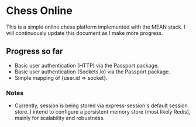 # Chess Online
This is a simple online chess platform implemented with the MEAN stack. I will continuously update this document as I make more progress.
 
## Progress so far
 * Basic user authentication (HTTP) via the Passport package.
 * Basic user authentication (Sockets.io) via the Passport package.
 * Simple mapping of {user.id => socket}.

### Notes
 * Currently, session is being stored via express-session's default session store. I intend to configure a persistent memory store (most likely Redis), mainly for scalability and robustness.